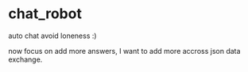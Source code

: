 chat_robot
==========

auto chat avoid loneness :)

now focus on add more answers, I want to add more accross json data exchange.
